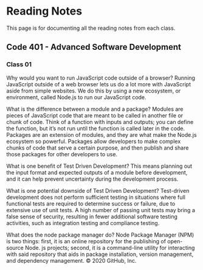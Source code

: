 # Reading Notes
This page is for documenting all the reading notes from each class.

## Code 401 - Advanced Software Development

### Class 01

Why would you want to run JavaScript code outside of a browser? 
Running JavaScript outside of a web browser lets us do a lot more with JavaScript aside from simple websites. We do this by using a new ecosystem, or environment, called Node.js to run our JavaScript code.

What is the difference between a module and a package? 
Modules are pieces of JavaScript code that are meant to be called in another file or chunk of code. Think of a function with inputs and outputs; you can define the function, but it’s not run until the function is called later in the code. Packages are an extension of modules, and they are what make the Node.js ecosystem so powerful. Packages allow developers to make complex chunks of code that serve a certain purpose, and then publish and share those packages for other developers to use.

What is one benefit of Test Driven Development? 
This means planning out the input format and expected outputs of a module before development, and it can help prevent uncertainty during the development process.

What is one potential downside of Test Driven Development? 
Test-driven development does not perform sufficient testing in situations where full functional tests are required to determine success or failure, due to extensive use of unit tests. A high number of passing unit tests may bring a false sense of security, resulting in fewer additional software testing activities, such as integration testing and compliance testing.

What does the node package manager do? 
Node Package Manager (NPM) is two things: first, it is an online repository for the publishing of open-source Node. js projects; second, it is a command-line utility for interacting with said repository that aids in package installation, version management, and dependency management.
© 2020 GitHub, Inc.

